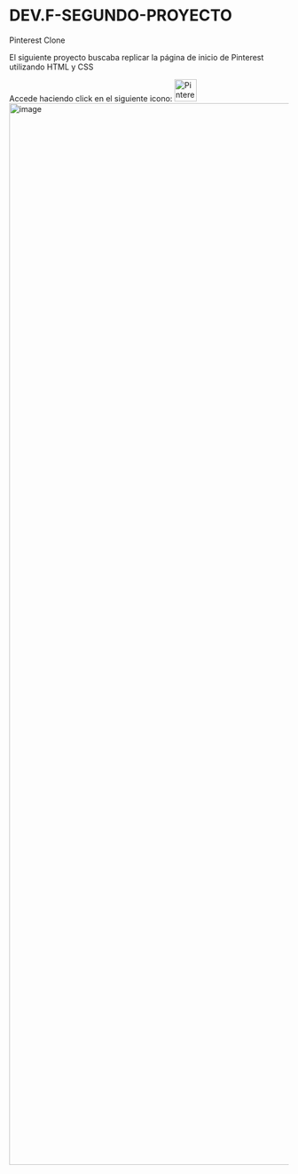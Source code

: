 # DEV.F-SEGUNDO-PROYECTO
Pinterest Clone

El siguiente proyecto buscaba replicar la página de inicio de Pinterest utilizando HTML y CSS

Accede haciendo click en el siguiente icono: <a href="http://127.0.0.1:5500/index.html" rel="nofollow">
<img src="/juanma010901/Pinterest_Clone/raw/main/Resources/Pinterest_Icon.png" alt="Pinterest_Clone" width="40px" height="40px" style="max-width: 100%;">
</a>
<img width="1910" alt="image" src="https://github.com/JMisaelAlfaro/DEV.F-SEGUNDO-PROYECTO/assets/106613674/c7b4fb16-84ae-4e45-b074-922fc7c0f20f">
